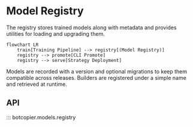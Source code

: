 # Model Registry

The registry stores trained models along with metadata and provides utilities for loading and upgrading them.

```mermaid
flowchart LR
    train[Training Pipeline] --> registry[(Model Registry)]
    registry --> promote[CLI Promote]
    registry --> serve[Strategy Deployment]
```

Models are recorded with a version and optional migrations to keep them compatible across releases. Builders are registered under a simple name and retrieved at runtime.

## API

::: botcopier.models.registry

